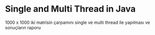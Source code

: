 # Single and Multi Thread in Java 
1000 x 1000 iki matrisin çarpamını single ve multi thread ile yapılması ve sonuçların raporu
